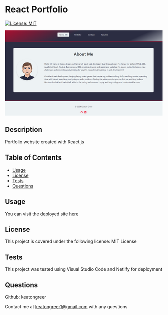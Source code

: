 # React Portfolio
    
[![License: MIT](https://img.shields.io/badge/License-MIT-yellow.svg)](https://opensource.org/licenses/MIT)

![Screenshot](./Screenshot.png)

## Description
Portfolio website created with React.js

## Table of Contents
- [Usage](#usage)
- [License](#license)
- [Tests](#tests)
- [Questions](#questions)

## Usage
You can visit the deployed site [here](https://keatongreerportfolio.netlify.app/)

## License
This project is covered under the following license: MIT License

## Tests
This project was tested using Visual Studio Code and Netlify for deployment

## Questions
Github: keatongreer

Contact me at keatongreer1@gmail.com with any questions
